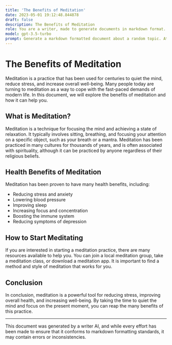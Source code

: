 ```yaml
---
title: 'The Benefits of Meditation'
date: 2023-05-01 19:12:48.844878
draft: false
description: The Benefits of Meditation
role: You are a writer, made to generate documents in markdown format. It is very important that all of the documents you generate are in valid markdown format.
model: gpt-3.5-turbo
prompt: Generate a markdown formatted document about a random topic. At the bottom, include a disclaimer explaining that the document was generated by you. The first line of the document should be the title. Make sure that the entire document is in proper markdown format, using a mix of various tags to make the document visually appealing.
---
```


# The Benefits of Meditation

Meditation is a practice that has been used for centuries to quiet the mind, reduce stress, and increase overall well-being. Many people today are turning to meditation as a way to cope with the fast-paced demands of modern life. In this document, we will explore the benefits of meditation and how it can help you.

## What is Meditation?

Meditation is a technique for focusing the mind and achieving a state of relaxation. It typically involves sitting, breathing, and focusing your attention on a specific object, such as your breath or a mantra. Meditation has been practiced in many cultures for thousands of years, and is often associated with spirituality, although it can be practiced by anyone regardless of their religious beliefs.

## Health Benefits of Meditation

Meditation has been proven to have many health benefits, including:

- Reducing stress and anxiety
- Lowering blood pressure
- Improving sleep
- Increasing focus and concentration
- Boosting the immune system
- Reducing symptoms of depression

## How to Start Meditating

If you are interested in starting a meditation practice, there are many resources available to help you. You can join a local meditation group, take a meditation class, or download a meditation app. It is important to find a method and style of meditation that works for you.

## Conclusion

In conclusion, meditation is a powerful tool for reducing stress, improving overall health, and increasing well-being. By taking the time to quiet the mind and focus on the present moment, you can reap the many benefits of this practice.

***

This document was generated by a writer AI, and while every effort has been made to ensure that it conforms to markdown formatting standards, it may contain errors or inconsistencies.
